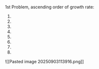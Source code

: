 
1st Problem, ascending order of growth rate:

1. 
2.
3.
4.
5.
6.
7.
8.



![[Pasted image 20250903113916.png]]